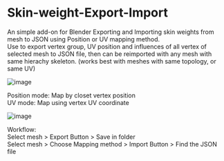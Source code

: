 # Skin-weight-Export-Import
An simple add-on for Blender Exporting and Importing skin weights from mesh to JSON using Position or UV mapping method.  
Use to export vertex group, UV position and influences of all vertex of selected mesh to JSON file, then can be reimported with any mesh with same hierachy skeleton. (works best with meshes with same topology, or same UV)

![image](https://github.com/user-attachments/assets/06af7bb2-4abd-4625-b6f0-96e267f5f268)

Position mode: Map by closet vertex position   
UV mode: Map using vertex UV coordinate

![image](https://github.com/user-attachments/assets/49acbc00-a694-4271-916f-82a522a074f1)
  
Workflow:   
    Select mesh > Export Button > Save in folder     
     Select mesh > Choose Mapping method > Import Button > Find the JSON file

